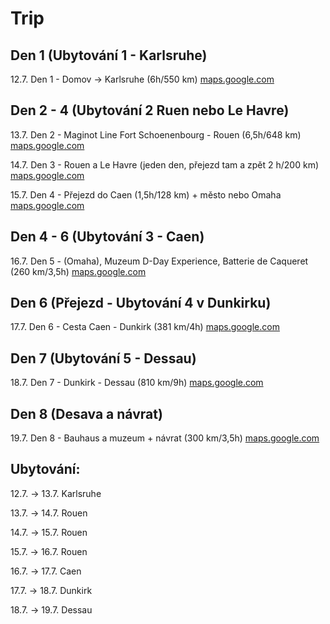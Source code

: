 # Trip
## Den 1 (Ubytování 1 - Karlsruhe)
12.7. Den 1 - Domov -> Karlsruhe (6h/550 km) [maps.google.com](https://maps.app.goo.gl/s3iRNBaW2Y9yqgW5A)

## Den 2 - 4 (Ubytování 2 Ruen nebo Le Havre)
13.7. Den 2 - Maginot Line Fort Schoenenbourg - Rouen (6,5h/648 km) [maps.google.com](https://maps.app.goo.gl/F5e2wz8ugSR9Xaxj9)

14.7. Den 3 - Rouen a Le Havre (jeden den, přejezd tam a zpět 2 h/200 km) [maps.google.com](https://maps.app.goo.gl/PUKQR82W9pbQmVDo9)

15.7. Den 4 - Přejezd do Caen (1,5h/128 km) + město nebo Omaha [maps.google.com](https://maps.app.goo.gl/J2Dtgj1tdCZRTK2x6)

## Den 4 - 6 (Ubytování 3 - Caen)
16.7. Den 5 - (Omaha), Muzeum D-Day Experience, Batterie de Caqueret (260 km/3,5h) [maps.google.com](https://maps.app.goo.gl/PxKLVRnRRQGuT4Uv8)

## Den 6 (Přejezd - Ubytování 4 v Dunkirku)
17.7. Den 6 - Cesta Caen - Dunkirk (381 km/4h) [maps.google.com](https://maps.app.goo.gl/V5ivdtamzwMbU94h6)

## Den 7 (Ubytování 5 - Dessau)
18.7. Den 7 - Dunkirk - Dessau (810 km/9h) [maps.google.com](https://maps.app.goo.gl/GuRWXBprQpsgjJqV6)

## Den 8 (Desava a návrat)
19.7. Den 8 - Bauhaus a muzeum + návrat (300 km/3,5h) [maps.google.com](https://maps.app.goo.gl/HwyooPE5BG3V69m1A)


## Ubytování:

12.7. → 13.7.	Karlsruhe

13.7. → 14.7.	Rouen

14.7. → 15.7.	Rouen

15.7. → 16.7.	Rouen

16.7. → 17.7.	Caen

17.7. → 18.7.	Dunkirk

18.7. → 19.7.	Dessau

